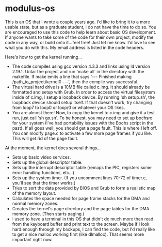 # modulus-os
This is an OS that I wrote a couple years ago. I'd like to bring it to a more usable state, but as a graduate student, I do not have the time to do so. You are encouraged to use this code to help learn about basic OS development. If anyone wants to take some of the code for their own project, modify the code in any way, or build onto it...feel free! Just let me know. I'd love to see what you do with this. My email address is listed in the code headers.

Here's how to get the kernel running...

* The code compiles using gcc version 4.3.3 and links using ld version 2.19.1. Untar the project and run 'make all' in the directory with the makefile. If make emits a line that says '--- Finished making /path_to_project/kernel0 ---', then the compile was successful.
* The virtual hard drive is a 10MB file called c.img. It should already be formatted and setup with Grub. In order to access the virtual filesystem inside of c.img, I setup a loopback device. By running 'sh setup.sh', the loopback device should setup itself. If that doesn't work, try changing from loop7 to loop0 or loop/0 or whatever your OS likes.
* You are almost there! Now, to copy the kernel to c.img and give it a test run, just call 'sh go.sh'. To be honest, you may need to set up bochsrc for your system (I've had portability issues with the Bochs script in the past).
If all goes well, you should get a page fault. This is where I left off. You can modify page.c to activate a few more page frames if you like. This will get rid of the page fault.

At the moment, the kernel does several things...

* Sets up basic video services.
* Sets up the global descriptor table.
* Sets up the interrupt descriptor table (remaps the PIC, registers some error handling functions, etc...)
* Sets up the system timer. (If you uncomment lines 70-72 of timer.c, you'll see that the timer works.)
* Tries to sort the data provided by BIOS and Grub to form a realistic map of the memory layout.
* Calculates the space needed for page frame stacks for the DMA and normal memory zones.
* Creates the kernel's page directory and the page tables for the DMA memory zone. (Then starts paging.)
* I used to have a terminal in this OS that didn't do much more than read from the keyboard buffer and print text to the screen. Maybe if I look hard enough through my backups, I can find the code, but I'd really like to get a nice malloc working first (like dlmalloc). That seems more important right now.

